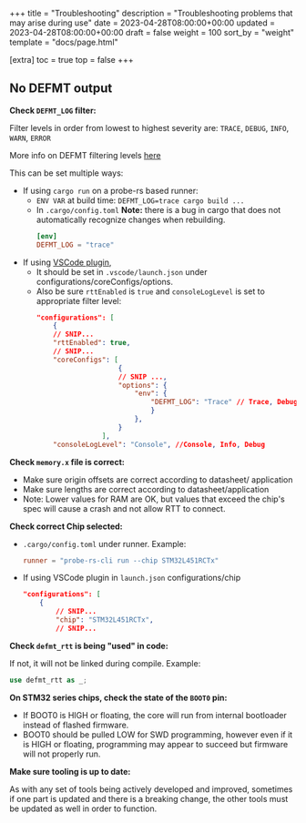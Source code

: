 +++
title = "Troubleshooting"
description = "Troubleshooting problems that may arise during use"
date = 2023-04-28T08:00:00+00:00
updated = 2023-04-28T08:00:00+00:00
draft = false
weight = 100
sort_by = "weight"
template = "docs/page.html"

[extra]
toc = true
top = false
+++

## No DEFMT output

**Check `DEFMT_LOG` filter:**

Filter levels in order from lowest to highest severity are: `TRACE`, `DEBUG`, `INFO`, `WARN`, `ERROR`

More info on DEFMT filtering levels [here](https://defmt.ferrous-systems.com/filtering.html)

This can be set multiple ways:
- If using `cargo run` on a probe-rs based runner:
  - `ENV VAR` at build time: `DEFMT_LOG=trace cargo build ...`
  - In `.cargo/config.toml` **Note:** there is a bug in cargo that does not automatically recognize changes when rebuilding.
    ```toml
    [env]
    DEFMT_LOG = "trace"
    ```
- If using [VSCode plugin](https://probe.rs/docs/tools/vscode/), 
  - It should be set in `.vscode/launch.json` under configurations/coreConfigs/options. 
  - Also be sure `rttEnabled` is `true` and `consoleLogLevel` is set to appropriate filter level:
    ```json
    "configurations": [
        {
        // SNIP...
        "rttEnabled": true,
        // SNIP...
        "coreConfigs": [
                        {
                        // SNIP ...,
                        "options": {
                            "env": {
                                "DEFMT_LOG": "Trace" // Trace, Debug, Info, Warn, Error
                                }
                            },
                        }
                    ],
        "consoleLogLevel": "Console", //Console, Info, Debug
    ```


**Check `memory.x` file is correct:**

- Make sure origin offsets are correct according to datasheet/ application
- Make sure lengths are correct according to datasheet/application
- Note: Lower values for RAM are OK, but values that exceed the chip's spec will cause a crash and not allow RTT to connect.


**Check correct Chip selected:**

- `.cargo/config.toml` under runner. Example:
    ``` toml
    runner = "probe-rs-cli run --chip STM32L451RCTx"
    ```
- If using VSCode plugin in `launch.json` configurations/chip
    ```json
    "configurations": [
        {
            // SNIP...
            "chip": "STM32L451RCTx",
            // SNIP...
    ```

**Check `defmt_rtt` is being "used" in code:**

If not, it will not be linked during compile. Example: 
```rust 
use defmt_rtt as _;
```

**On STM32 series chips, check the state of the `BOOT0` pin:**

- If BOOT0 is HIGH or floating, the core will run from internal bootloader instead of flashed firmware.
- BOOT0 should be pulled LOW for SWD programming, however even if it is HIGH or floating, programming may appear to succeed but firmware will not properly run.

**Make sure tooling is up to date:**

As with any set of tools being actively developed and improved, sometimes if one part is updated and there is a breaking change, the other tools must be updated as well in order to function.
